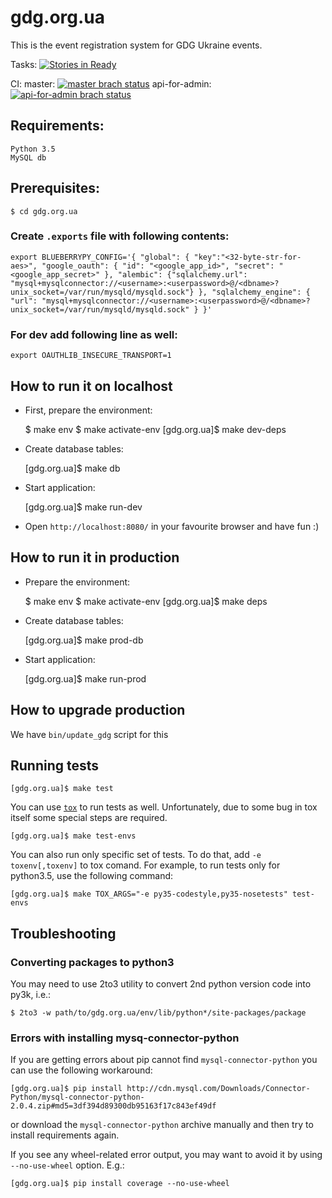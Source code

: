 # gdg.org.ua
This is the event registration system for GDG Ukraine events.

Tasks: [![Stories in Ready](https://badge.waffle.io/GDG-Ukraine/gdg.org.ua.svg?label=ready-for-dev&title=Ready%20for%20dev)](http://waffle.io/GDG-Ukraine/gdg.org.ua)

CI:
master: [![`master` brach status](https://api.travis-ci.org/GDG-Ukraine/gdg.org.ua.svg?branch=master)](https://travis-ci.org/GDG-Ukraine/gdg.org.ua)
api-for-admin: [![`api-for-admin` brach status](https://api.travis-ci.org/GDG-Ukraine/gdg.org.ua.svg?branch=api-for-admin)](https://travis-ci.org/GDG-Ukraine/gdg.org.ua/branches)

## Requirements:

    Python 3.5
    MySQL db

## Prerequisites:

    $ cd gdg.org.ua

### Create `.exports` file with following contents:
    export BLUEBERRYPY_CONFIG='{ "global": { "key":"<32-byte-str-for-aes>", "google_oauth": { "id": "<google_app_id>", "secret": "<google_app_secret>" }, "alembic": {"sqlalchemy.url": "mysql+mysqlconnector://<username>:<userpassword>@/<dbname>?unix_socket=/var/run/mysqld/mysqld.sock"} }, "sqlalchemy_engine": { "url": "mysql+mysqlconnector://<username>:<userpassword>@/<dbname>?unix_socket=/var/run/mysqld/mysqld.sock" } }'

### For dev add following line as well:
    export OAUTHLIB_INSECURE_TRANSPORT=1

## How to run it on localhost

* First, prepare the environment:

    $ make env
    $ make activate-env
    [gdg.org.ua]$ make dev-deps

* Create database tables:

    [gdg.org.ua]$ make db

* Start application:

    [gdg.org.ua]$ make run-dev

* Open `http://localhost:8080/` in your favourite browser and have fun :)

## How to run it in production

* Prepare the environment:

    $ make env
    $ make activate-env
    [gdg.org.ua]$ make deps

* Create database tables:

    [gdg.org.ua]$ make prod-db

* Start application:

    [gdg.org.ua]$ make run-prod

## How to upgrade production

We have `bin/update_gdg` script for this

## Running tests

    [gdg.org.ua]$ make test

You can use [`tox`](https://tox.readthedocs.org) to run tests as well. Unfortunately, due to some bug in tox itself some special steps are required.

    [gdg.org.ua]$ make test-envs

You can also run only specific set of tests. To do that, add `-e toxenv[,toxenv]` to tox comand. For example, to run tests only for python3.5, use the following command:

    [gdg.org.ua]$ make TOX_ARGS="-e py35-codestyle,py35-nosetests" test-envs

## Troubleshooting

### Converting packages to python3
You may need to use 2to3 utility to convert 2nd python version code into py3k, i.e.:

    $ 2to3 -w path/to/gdg.org.ua/env/lib/python*/site-packages/package

### Errors with installing mysq-connector-python
If you are getting errors about pip cannot find `mysql-connector-python` you can use the following workaround:

    [gdg.org.ua]$ pip install http://cdn.mysql.com/Downloads/Connector-Python/mysql-connector-python-2.0.4.zip#md5=3df394d89300db95163f17c843ef49df

or download the `mysql-connector-python` archive manually and then try to install requirements again.

If you see any wheel-related error output, you may want to avoid it by using
`--no-use-wheel` option. E.g.:

    [gdg.org.ua]$ pip install coverage --no-use-wheel
